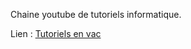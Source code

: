 Chaine youtube de tutoriels informatique.

Lien :
[Tutoriels en vac](https://www.youtube.com/channel/UCo-qkV187HhALYFvtq8fYxA)

